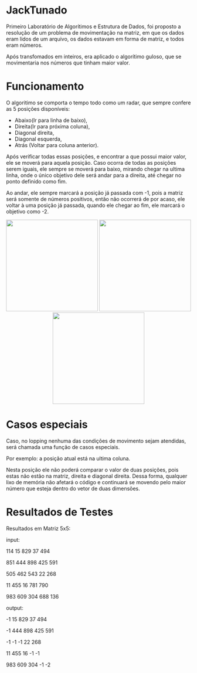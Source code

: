 # JackTunado
Primeiro Laboratório de Algorítimos e Estrutura de Dados, foi proposto a resolução de um problema de movimentação na matriz,
em que os dados eram lidos de um arquivo, os dados estavam em forma de matriz, e todos eram números.
<p>Após transfomados em inteiros, 
era aplicado o algorítimo guloso, que se movimentaria nos números que tinham maior valor.
</p>

# Funcionamento
O algoritimo se comporta o tempo todo como um radar, que sempre confere as 5 posições disponíveis: 
- Abaixo(Ir para linha de baixo), 
- Direita(Ir para próxima coluna), 
- Diagonal direita,
- Diagonal esquerda,
- Atrás (Voltar para coluna anterior).

<p>Após verificar todas essas posições, e encontrar a que possui maior valor, ele se moverá para aquela posição.
Caso ocorra de todas as posições serem iguais, ele sempre se moverá para baixo, mirando chegar na ultima linha, onde o único objetivo dele será andar para a direita,
até chegar no ponto definido como fim.</p> <p>Ao andar, ele sempre marcará a posição já passada com -1, pois a matriz será somente de números positivos, então 
não ocorrerá de por acaso, ele voltar à uma posição já passada, quando ele chegar ao fim, ele marcará o objetivo como -2.</p>
<div align="center">
<img src="https://user-images.githubusercontent.com/115949326/226203114-3da8cc28-bf17-4018-ad21-b1b017fb29d4.png" width="250px"/>
<img src="https://user-images.githubusercontent.com/115949326/226134020-0ffe6217-7e74-4272-b8d6-4d5098db4dee.png" width="250px"/>
<img src="https://user-images.githubusercontent.com/115949326/226203258-29556db6-6cdc-49a7-836a-bb41466327a6.png" width="250px"/>
</div>

# Casos especiais
Caso, no lopping nenhuma das condições de movimento sejam atendidas, será chamada uma função de casos especiais.

<p>Por exemplo: a posição atual está na ultima coluna.</p>

Nesta posição ele não poderá comparar o valor de duas posições, pois estas não estão na matriz,
direita e diagonal direita. Dessa forma, qualquer lixo de memória não afetará o código e continuará se movendo pelo maior número que esteja dentro do vetor
de duas dimensões.

# Resultados de Testes

<p>Resultados em Matriz 5x5:</p>
<p>input:</p>
<p>114     15      829     37      494</p>
<p>851     444     898     425     591</p>
<p>505     462     543     22      268</p>
<p>11      455     16      781     790</p>
<p>983     609     304     688     136</p>
<p>output:</p>
<p>-1      15      829     37      494 </p>
<p>-1      444     898     425     591 </p>
<p>-1      -1      -1      22      268 </p>
<p>11      455     16      -1      -1 </p>
<p>983     609     304     -1      -2 </p>
